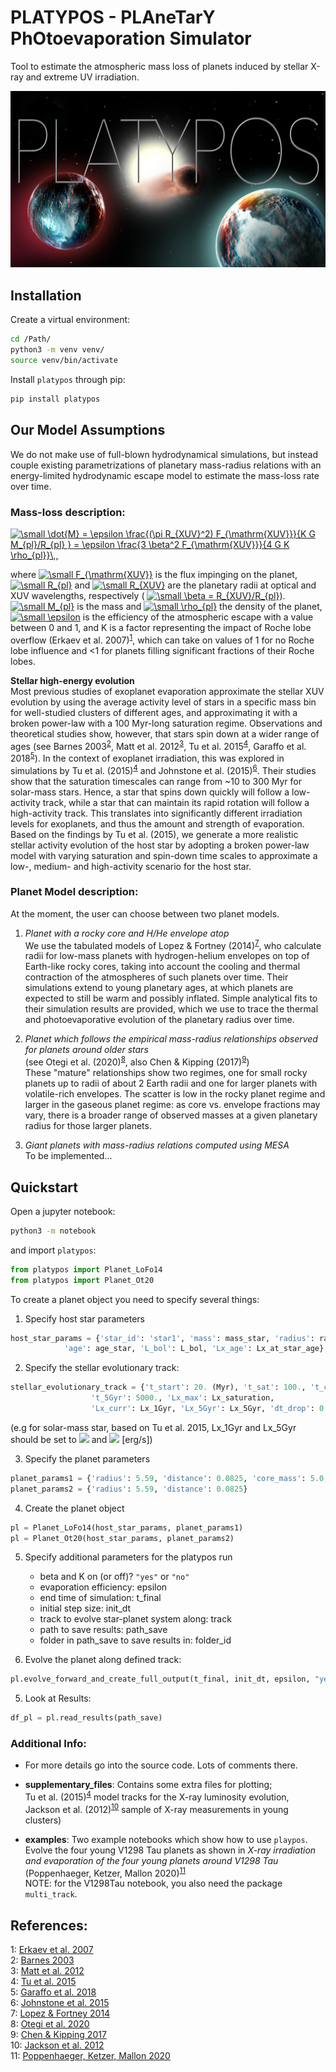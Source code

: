 # PLATYPOS - PLAneTarY PhOtoevaporation Simulator
Tool to estimate the atmospheric mass loss of planets induced by stellar X-ray and extreme UV irradiation. 

![](./supplementary_files/platypos3_2_best.png)

## Installation

Create a virtual environment:

```bash
cd /Path/
python3 -m venv venv/
source venv/bin/activate
```

Install ```platypos``` through pip:

```bash
pip install platypos
```

## Our Model Assumptions
We do not make use of full-blown hydrodynamical simulations, but instead couple existing parametrizations of planetary mass-radius relations with an energy-limited hydrodynamic escape model to estimate the mass-loss rate over time.

### Mass-loss description: <br> 
<a href="https://www.codecogs.com/eqnedit.php?latex=\small&space;\dot{M}&space;=&space;\epsilon&space;\frac{(\pi&space;R_{XUV}^2)&space;F_{\mathrm{XUV}}}{K&space;G&space;M_{pl}/R_{pl}&space;}&space;=&space;\epsilon&space;\frac{3&space;\beta^2&space;F_{\mathrm{XUV}}}{4&space;G&space;K&space;\rho_{pl}}\,," target="_blank"><img src="https://latex.codecogs.com/gif.latex?\small&space;\dot{M}&space;=&space;\epsilon&space;\frac{(\pi&space;R_{XUV}^2)&space;F_{\mathrm{XUV}}}{K&space;G&space;M_{pl}/R_{pl}&space;}&space;=&space;\epsilon&space;\frac{3&space;\beta^2&space;F_{\mathrm{XUV}}}{4&space;G&space;K&space;\rho_{pl}}\,," title="\small \dot{M} = \epsilon \frac{(\pi R_{XUV}^2) F_{\mathrm{XUV}}}{K G M_{pl}/R_{pl} } = \epsilon \frac{3 \beta^2 F_{\mathrm{XUV}}}{4 G K \rho_{pl}}\,," /></a>

where 
<a href="https://www.codecogs.com/eqnedit.php?latex=\small&space;F_{\mathrm{XUV}}" target="_blank"><img src="https://latex.codecogs.com/gif.latex?\small&space;F_{\mathrm{XUV}}" title="\small F_{\mathrm{XUV}}" /></a>
is the flux impinging on the planet, 
<a href="https://www.codecogs.com/eqnedit.php?latex=\small&space;R_{pl}" target="_blank"><img src="https://latex.codecogs.com/gif.latex?\small&space;R_{pl}" title="\small R_{pl}" /></a>
and 
<a href="https://www.codecogs.com/eqnedit.php?latex=\small&space;R_{XUV}" target="_blank"><img src="https://latex.codecogs.com/gif.latex?\small&space;R_{XUV}" title="\small R_{XUV}" /></a>
are the planetary radii at optical and XUV wavelengths, respectively (
<a href="https://www.codecogs.com/eqnedit.php?latex=\small&space;\beta&space;=&space;R_{XUV}/R_{pl}" target="_blank"><img src="https://latex.codecogs.com/gif.latex?\small&space;\beta&space;=&space;R_{XUV}/R_{pl}" title="\small \beta = R_{XUV}/R_{pl}" /></a>).
<a href="https://www.codecogs.com/eqnedit.php?latex=\small&space;M_{pl}" target="_blank"><img src="https://latex.codecogs.com/gif.latex?\small&space;M_{pl}" title="\small M_{pl}" /></a>
is the mass and 
<a href="https://www.codecogs.com/eqnedit.php?latex=\small&space;\rho_{pl}" target="_blank"><img src="https://latex.codecogs.com/gif.latex?\small&space;\rho_{pl}" title="\small \rho_{pl}" /></a>
the density of the planet, 
<a href="https://www.codecogs.com/eqnedit.php?latex=\small&space;\epsilon" target="_blank"><img src="https://latex.codecogs.com/gif.latex?\small&space;\epsilon" title="\small \epsilon" /></a>
is the efficiency of the atmospheric escape with a value between 0 and 1, and K is a factor representing the impact of Roche lobe overflow (Erkaev et al. 2007)<sup>[1](#Erkaev-et-al-07)</sup>, which can take on values of 1 for no Roche lobe influence and <1 for planets filling significant fractions of their Roche lobes.

**Stellar high-energy evolution**  <br>
Most previous studies of exoplanet evaporation approximate the stellar XUV evolution by using the average activity level of stars in a specific mass bin for well-studied clusters of different ages, and approximating it with a broken power-law with a 100 Myr-long saturation regime. Observations and theoretical studies show, however, that stars spin down at a wider range of ages (see Barnes 2003<sup>[2](#Barnes-03)</sup>, Matt et al. 2012<sup>[3](#Matt-et-al-12)</sup>, Tu et al. 2015<sup>[4](#Tu-et-al-15)</sup>, Garaffo et al. 2018<sup>[5](#Garaffo-et-al-2018)</sup>). In the context of exoplanet irradiation, this was explored in simulations by Tu et al. (2015)<sup>[4](#Tu-et-al-15)</sup> and Johnstone et al. (2015)<sup>[6](#Johnstone-et-al-2015)</sup>. Their studies show that the saturation timescales can range from ~10 to 300 Myr for solar-mass stars. Hence, a star that spins down quickly will follow a low-activity track, while a star that can maintain its rapid rotation will follow a high-activity track. This translates into significantly different irradiation levels for exoplanets, and thus the amount and strength of evaporation. Based on the findings by Tu et al. (2015), we generate a more realistic stellar activity evolution of the host star by adopting a broken power-law model with varying saturation and spin-down time scales to approximate a low-, medium- and high-activity scenario for the host star.


### Planet Model description: <br>
At the moment, the user can choose between two planet models.

1. *Planet with a rocky core and H/He envelope atop* <br>
We use the tabulated models of Lopez & Fortney (2014)<sup>[7](#Lopez-Fortney-14)</sup>, who calculate radii for low-mass planets with hydrogen-helium envelopes on top of Earth-like rocky cores, taking into account the cooling and thermal contraction of the atmospheres of such planets over time. Their simulations extend to young planetary ages, at which planets are expected to still be warm and possibly inflated. Simple analytical fits to their simulation results are provided, which we use to trace the thermal and photoevaporative evolution of the planetary radius over time.

1. *Planet which follows the empirical mass-radius relationships observed for planets around older stars* <br> 
(see Otegi et al. (2020)<sup>[8](#Otegi-et-al-2020)</sup>, also Chen & Kipping (2017)<sup>[9](#Chen-Kipping-2017)</sup>) <br>
These "mature" relationships show two regimes, one for small rocky planets up to radii of about 2 Earth radii and one for larger planets with volatile-rich envelopes. The scatter is low in the rocky planet regime and larger in the gaseous planet regime: as core vs. envelope fractions may vary, there is a broader range of observed masses at a given planetary radius for those larger planets. 

1. *Giant planets with mass-radius relations computed using MESA* <br>
To be implemented...


## Quickstart

Open a jupyter notebook:
```bash
python3 -m notebook
```
and import `platypos`: 
```python
from platypos import Planet_LoFo14
from platypos import Planet_Ot20
```

To create a planet object you need to specify several things: <br>
1) Specify host star parameters <br>
```python
host_star_params = {'star_id': 'star1', 'mass': mass_star, 'radius': radius_star,
		    'age': age_star, 'L_bol': L_bol, 'Lx_age': Lx_at_star_age}
```

2) Specify the stellar evolutionary track: <br> 
```python
stellar_evolutionary_track = {'t_start': 20. (Myr), 't_sat': 100., 't_curr': 1000.,
			      't_5Gyr': 5000., 'Lx_max': Lx_saturation,
			      'Lx_curr': Lx_1Gyr, 'Lx_5Gyr': Lx_5Gyr, 'dt_drop': 0., 'Lx_drop_factor': 0.}
```

(e.g for solar-mass star, based on Tu et al. 2015, Lx_1Gyr and Lx_5Gyr should be set to 
<img src="https://render.githubusercontent.com/render/math?math=$2.10*10^28$"> and <img src="https://render.githubusercontent.com/render/math?math=$1.65*10^27$"> [erg/s]) <br>

3) Specify the planet parameters <br>
```python
planet_params1 = {'radius': 5.59, 'distance': 0.0825, 'core_mass': 5.0, 'metallicity': "solarZ"}
planet_params2 = {'radius': 5.59, 'distance': 0.0825}
```

4) Create the planet object <br>
```python
pl = Planet_LoFo14(host_star_params, planet_params1)
pl = Planet_Ot20(host_star_params, planet_params2)
```

5) Specify additional parameters for the platypos run <br>
	- beta and K on (or off)? `"yes"` or `"no"`
	- evaporation efficiency: epsilon
	- end time of simulation: t_final
	- initial step size: init_dt
	- track to evolve star-planet system along: track
	- path to save results: path_save
	- folder in path_save to save results in: folder_id

4) Evolve the planet along defined track: <br>
```python
pl.evolve_forward_and_create_full_output(t_final, init_dt, epsilon, "yes", "yes", track, path_save, folder_id)
```

5) Look at Results: <br>
```python
df_pl = pl.read_results(path_save)
```

### Additional Info:

* For more details go into the source code. Lots of comments there.

* **supplementary_files**: Contains some extra files for plotting; <br>
                           Tu et al. (2015)<sup>[4](#Tu-et-al-15)</sup> model tracks for the X-ray luminosity evolution,  <br>
                           Jackson et al. (2012)<sup>[10](#Jackson-et-al-12)</sup> sample of X-ray measurements in young clusters)

* **examples**: Two example notebooks which show how to use `playpos`.  <br>
		Evolve the four young V1298 Tau planets as shown in *X-ray irradiation and evaporation of the four young planets around V1298 Tau* (Poppenhaeger, 		  Ketzer, Mallon 2020)<sup>[11](#Poppenhaeger-et-al-20)</sup> <br>
		NOTE: for the V1298Tau notebook, you also need the package `multi_track`. 


## References:
<a name="Erkaev-et-al-07">1</a>: [Erkaev et al. 2007](https://arxiv.org/abs/astro-ph/0612729) <br>
<a name="Barnes-03">2</a>: [Barnes 2003](https://arxiv.org/abs/astro-ph/0303631) <br>
<a name="Matt-et-al-12">3</a>: [Matt et al. 2012](https://arxiv.org/abs/1206.2354) <br>
<a name="Tu-et-al-15">4</a>: [Tu et al. 2015](https://arxiv.org/abs/2005.10240) <br>
<a name="Garaffo-et-al-2018">5</a>: [Garaffo et al. 2018](https://arxiv.org/abs/1804.01986) <br>
<a name="Johnstone-et-al-2015">6</a>: [Johnstone et al. 2015](https://arxiv.org/abs/1503.07494) <br>
<a name="Lopez-Fortney-14">7</a>: [Lopez & Fortney 2014](https://arxiv.org/abs/1311.0329) <br>
<a name="Otegi-et-al-2020">8</a>: [Otegi et al. 2020](https://arxiv.org/abs/1911.04745) <br>
<a name="Chen-Kipping-2017">9</a>: [Chen & Kipping 2017](https://arxiv.org/abs/1603.08614) <br>
<a name="Jackson-et-al-12">10</a>: [Jackson et al. 2012](https://arxiv.org/abs/1111.0031) <br>
<a name="Poppenhaeger-et-al-20">11</a>: [Poppenhaeger, Ketzer, Mallon 2020](https://arxiv.org/abs/2005.10240) <br>

